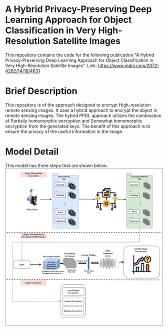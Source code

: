# A Hybrid Privacy-Preserving Deep Learning Approach for Object Classification in Very High-Resolution Satellite Images
This repository contains the code for the following publication "A Hybrid Privacy-Preserving Deep Learning Approach for Object Classification in Very High-Resolution Satellite Images". Link: https://www.mdpi.com/2072-4292/14/18/4631
 
# Brief Description
This repository is of the approach designed to encrypt High-resolution remote sensing images. It uses a hybrid approach to encrypt the object in remote sensing images. The hybrid PPDL approach utilizes the combination of Partially homomorphic encryption and Somewhat homomorphic encryption from the generated keys. The benefit of this approach is to ensure the privacy of the useful information in the image.

# Model Detail
This model has three steps that are shown below:
![tree](GA.png)
